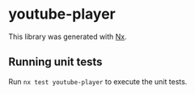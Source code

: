 # youtube-player

This library was generated with [Nx](https://nx.dev).

## Running unit tests

Run `nx test youtube-player` to execute the unit tests.

